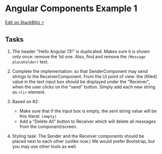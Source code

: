 # Angular Components Example 1

[Edit on StackBlitz ⚡️](https://stackblitz.com/edit/angular-ivy-bdsyjw)

## Tasks

1. The header "Hello Angular 13!" is duplicated. Makes sure it is shown only once: remove the 1st one. Also, find and remove the `(Message placeholder)` text.

2. Complete the implementation: so that SenderComponent may send strings to the ReceiverComponent. From the UI point of view: the (filled) value in the text input box should be displayed under the "Receiver", when the user clicks on the "send" button. Simply add each new string as `<li>` element.

3. Based on #2:

   - Make sure that if the input box is empty, the sent string value will be this literal: `(empty)`
   - Add a "Delete All" button to Receiver which will delete all messages from the component/screen.

4. Styling task: The Sender and the Receiver components should be placed next to each other (unlike now.) We would prefer Bootstrap, but you may use other tools as well.
